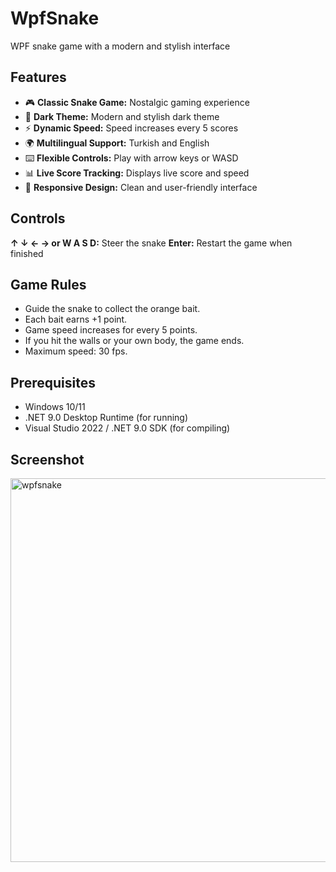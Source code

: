 # WpfSnake
WPF snake game with a modern and stylish interface
## Features
- 🎮 **Classic Snake Game:** Nostalgic gaming experience
- 🌙 **Dark Theme:** Modern and stylish dark theme
- ⚡ **Dynamic Speed:** Speed ​​increases every 5 scores
- 🌍 **Multilingual Support:** Turkish and English
- ⌨️ **Flexible Controls:** Play with arrow keys or WASD
- 📊 **Live Score Tracking:** Displays live score and speed
- 🎯 **Responsive Design:** Clean and user-friendly interface
## Controls
**↑ ↓ ← → or W A S D:** Steer the snake
**Enter:** Restart the game when finished
## Game Rules
- Guide the snake to collect the orange bait.
- Each bait earns +1 point.
- Game speed increases for every 5 points.
- If you hit the walls or your own body, the game ends.
- Maximum speed: 30 fps.
## Prerequisites
- Windows 10/11
- .NET 9.0 Desktop Runtime (for running)
- Visual Studio 2022 / .NET 9.0 SDK (for compiling)
## Screenshot
<img width="550" height="614" alt="wpfsnake" src="https://github.com/user-attachments/assets/bed03e6f-1ab1-48d7-bc6b-dab6e7cd2a93" />
